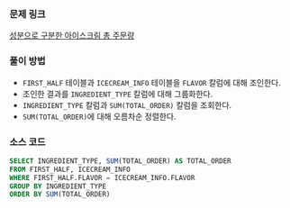 ### 문제 링크
[성분으로 구분한 아이스크림 총 주문량](https://school.programmers.co.kr/learn/courses/30/lessons/133026)

### 풀이 방법
- `FIRST_HALF` 테이블과 `ICECREAM_INFO` 테이블을 `FLAVOR` 칼럼에 대해 조인한다.
- 조인한 결과를 `INGREDIENT_TYPE` 칼럼에 대해 그룹화한다.
- `INGREDIENT_TYPE` 칼럼과 `SUM(TOTAL_ORDER)` 칼럼을 조회한다.
- `SUM(TOTAL_ORDER)`에 대해 오름차순 정렬한다.

### 소스 코드
```sql
SELECT INGREDIENT_TYPE, SUM(TOTAL_ORDER) AS TOTAL_ORDER
FROM FIRST_HALF, ICECREAM_INFO
WHERE FIRST_HALF.FLAVOR = ICECREAM_INFO.FLAVOR
GROUP BY INGREDIENT_TYPE
ORDER BY SUM(TOTAL_ORDER)
```